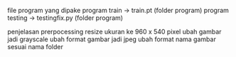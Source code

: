 file program yang dipake
program train -> train.pt (folder program)
program testing -> testingfix.py (folder program)

penjelasan prerpocessing
resize ukuran ke 960 x 540 pixel
ubah gambar jadi grayscale
ubah format gambar jadi jpeg
ubah format nama gambar sesuai nama folder

